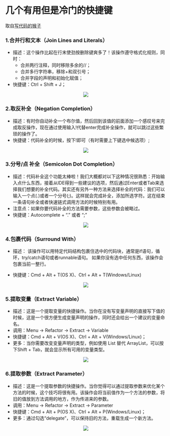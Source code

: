 
# 几个有用但是冷门的快捷键

取自[写代码的猴子](https://jaeger.itscoder.com/android/2016/02/14/android-studio-tips.html)

### 1.合并行和文本（Join Lines and Literals）

  * 描述：这个操作比起在行末使劲按删除键爽多了！该操作遵守格式化规则，同时：
    * 合并两行注释，同时移除多余的//；
    * 合并多行字符串，移除+和双引号；
    * 合并字段的声明和初始化赋值；
  * 快捷键：Ctrl + Shift + J；

  <p align="center">
  <img src="https://github.com/404-alan/Hotkey/blob/master/images/%E5%90%88%E5%B9%B6%E8%A1%8C%E5%92%8C%E6%96%87%E6%9C%AC.gif"/>
  </p>

### 2.取反补全（Negation Completion）

  * 描述：有时你自动补全一个布尔值，然后回到该值的前面添加一个感叹号来完成取反操作，现在通过使用输入!代替enter完成补全操作，就可以跳过这些繁琐的操作了。
  * 快捷键：代码补全的时候，按下!即可（有时需要上下键选中候选项）;
  
  <p align="center">
   <img src="https://github.com/404-alan/Hotkey/blob/master/images/%E5%8F%96%E5%8F%8D%E8%A1%A5%E5%85%A8.gif"/>
  </p>

### 3.分号/点 补全（Semicolon Dot Completion）

   * 描述：代码补全这个功能太棒啦！我们大概都对以下这种情况很熟悉：开始输入点什么东西，接着从IDE得到一些建议的选项，然后通过Enter或者Tab来选择我们想要的补全代码。其实还有另外一种方法来选择补全的代码：我们可以输入一个点(.)或者一个分号(;)。这样就会完成补全，添加所选字符。这在结束一条语句补全或者快速链式调用方法的时候特别有用。
   * 注意点：如果你要代码补全的方法需要参数，这些参数会被略过。
   * 快捷键：Autocomplete + “.” 或者 “;”

<p align="center">
   <img src="https://github.com/404-alan/Hotkey/blob/master/images/%E5%88%86%E5%8F%B7%3A%E7%82%B9%20%E8%A1%A5%E5%85%A8.gif"/>
  </p>

### 4.包裹代码（Surround With）

   * 描述： 该操作可以用特定代码结构包裹住选中的代码块，通常是if语句，循环，try/catch语句或者runnable语句。 如果你没有选中任何东西，该操作会包裹当前一整行。

   * 快捷键：Cmd + Alt + T(OS X)、Ctrl + Alt + T(Windows/Linux)

<p align="center">
   <img src="https://github.com/404-alan/Hotkey/blob/master/images/%E5%8C%85%E8%A3%B9%E4%BB%A3%E7%A0%81.gif"/>
  </p>

### 5.提取变量（Extract Variable）

  * 描述：这是一个提取变量的快捷操作。当你在没有写变量声明的直接写下值的时候，这是一个很方便生成变量声明的操作，同时还会给出一个建议的变量命名。
  * 调用：Menu → Refactor → Extract → Variable
  * 快捷键：Cmd + Alt + V(OS X)、Ctrl + Alt + V(Windows/Linux)；
  * 更多：当你需要改变变量声明的类型，例如使用 List 替代 ArrayList，可以按下Shift + Tab，就会显示所有可用的变量类型。

<p align="center">
   <img src="https://github.com/404-alan/Hotkey/blob/master/images/%E6%8F%90%E5%8F%96%E5%8F%98%E9%87%8F.gif"/>
  </p>

### 6.提取参数（Extract Parameter）

  * 描述：这是一个提取参数的快捷操作。当你觉得可以通过提取参数来优化某个方法的时候，这个技巧将很有用。该操作会将当前值作为一个方法的参数，将旧的值放到方法调用的地方，作为传进来的参数。
  * 调用：Menu → Refactor → Extract → Parameter
  * 快捷键：Cmd + Alt + P(OS X)、Ctrl + Alt + P(Windows/Linux)；
  * 更多：通过勾选“delegate”，可以保持旧的方法，重载生成一个新方法。

<p align="center">
   <img src="https://github.com/404-alan/Hotkey/blob/master/images/%E6%8F%90%E5%8F%96%E5%8F%82%E6%95%B0.gif"/>
  </p>
